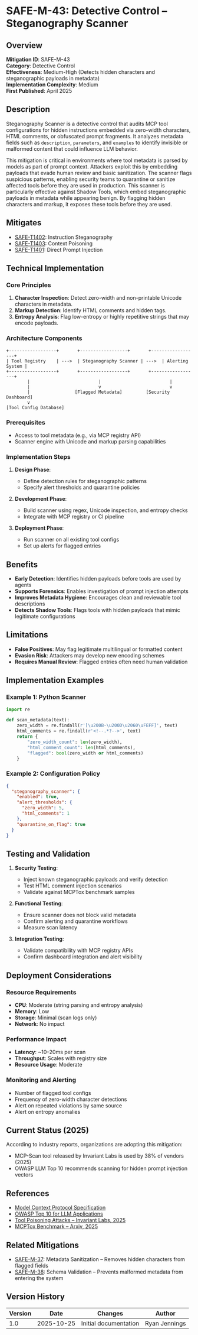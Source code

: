 # SAFE-M-43: Detective Control – Steganography Scanner

## Overview
**Mitigation ID**: SAFE-M-43  
**Category**: Detective Control  
**Effectiveness**: Medium-High (Detects hidden characters and steganographic payloads in metadata)  
**Implementation Complexity**: Medium  
**First Published**: April 2025

## Description
Steganography Scanner is a detective control that audits MCP tool configurations for hidden instructions embedded via zero-width characters, HTML comments, or obfuscated prompt fragments. It analyzes metadata fields such as `description`, `parameters`, and `examples` to identify invisible or malformed content that could influence LLM behavior.

This mitigation is critical in environments where tool metadata is parsed by models as part of prompt context. Attackers exploit this by embedding payloads that evade human review and basic sanitization. The scanner flags suspicious patterns, enabling security teams to quarantine or sanitize affected tools before they are used in production.  This scanner is particularly effective against Shadow Tools, which embed steganographic payloads in metadata while appearing benign. By flagging hidden characters and markup, it exposes these tools before they are used.

## Mitigates
- [SAFE-T1402](../../techniques/SAFE-T1402/README.md): Instruction Steganography
- [SAFE-T1403](../../techniques/SAFE-T1403/README.md): Context Poisoning
- [SAFE-T1401](../../techniques/SAFE-T1401/README.md): Direct Prompt Injection

## Technical Implementation

### Core Principles
1. **Character Inspection**: Detect zero-width and non-printable Unicode characters in metadata.
2. **Markup Detection**: Identify HTML comments and hidden tags.
3. **Entropy Analysis**: Flag low-entropy or highly repetitive strings that may encode payloads.

### Architecture Components
```
+------------------+       +------------------+       +------------------+
| Tool Registry    | --->  | Steganography Scanner | --->  | Alerting System |
+------------------+       +------------------+       +------------------+
        |                          |                          |
        |                          v                          v
        |                 [Flagged Metadata]         [Security Dashboard]
        v
[Tool Config Database]
```

### Prerequisites
- Access to tool metadata (e.g., via MCP registry API)
- Scanner engine with Unicode and markup parsing capabilities

### Implementation Steps
1. **Design Phase**:
   - Define detection rules for steganographic patterns
   - Specify alert thresholds and quarantine policies

2. **Development Phase**:
   - Build scanner using regex, Unicode inspection, and entropy checks
   - Integrate with MCP registry or CI pipeline

3. **Deployment Phase**:
   - Run scanner on all existing tool configs
   - Set up alerts for flagged entries

## Benefits
- **Early Detection**: Identifies hidden payloads before tools are used by agents
- **Supports Forensics**: Enables investigation of prompt injection attempts
- **Improves Metadata Hygiene**: Encourages clean and reviewable tool descriptions
- **Detects Shadow Tools**: Flags tools with hidden payloads that mimic legitimate configurations

## Limitations
- **False Positives**: May flag legitimate multilingual or formatted content
- **Evasion Risk**: Attackers may develop new encoding schemes
- **Requires Manual Review**: Flagged entries often need human validation

## Implementation Examples

### Example 1: Python Scanner
```python
import re

def scan_metadata(text):
    zero_width = re.findall(r'[\u200B-\u200D\u2060\uFEFF]', text)
    html_comments = re.findall(r'<!--.*?-->', text)
    return {
        "zero_width_count": len(zero_width),
        "html_comment_count": len(html_comments),
        "flagged": bool(zero_width or html_comments)
    }
```

### Example 2: Configuration Policy
```json
{
  "steganography_scanner": {
    "enabled": true,
    "alert_thresholds": {
      "zero_width": 5,
      "html_comments": 1
    },
    "quarantine_on_flag": true
  }
}
```

## Testing and Validation
1. **Security Testing**:
   - Inject known steganographic payloads and verify detection
   - Test HTML comment injection scenarios
   - Validate against MCPTox benchmark samples

2. **Functional Testing**:
   - Ensure scanner does not block valid metadata
   - Confirm alerting and quarantine workflows
   - Measure scan latency

3. **Integration Testing**:
   - Validate compatibility with MCP registry APIs
   - Confirm dashboard integration and alert visibility

## Deployment Considerations

### Resource Requirements
- **CPU**: Moderate (string parsing and entropy analysis)
- **Memory**: Low
- **Storage**: Minimal (scan logs only)
- **Network**: No impact

### Performance Impact
- **Latency**: ~10–20ms per scan
- **Throughput**: Scales with registry size
- **Resource Usage**: Moderate

### Monitoring and Alerting
- Number of flagged tool configs
- Frequency of zero-width character detections
- Alert on repeated violations by same source
- Alert on entropy anomalies

## Current Status (2025)
According to industry reports, organizations are adopting this mitigation:
- MCP-Scan tool released by Invariant Labs is used by 38% of vendors (2025)
- OWASP LLM Top 10 recommends scanning for hidden prompt injection vectors

## References
- [Model Context Protocol Specification](https://modelcontextprotocol.io/specification)
- [OWASP Top 10 for LLM Applications](https://owasp.org/www-project-top-10-for-large-language-model-applications/)
- [Tool Poisoning Attacks – Invariant Labs, 2025](https://invariantlabs.ai/blog/mcp-security-notification-tool-poisoning-attacks)
- [MCPTox Benchmark – Arxiv, 2025](https://arxiv.org/abs/2508.14925)

## Related Mitigations
- [SAFE-M-37](../SAFE-M-37/README.md): Metadata Sanitization – Removes hidden characters from flagged fields
- [SAFE-M-38](../SAFE-M-38/README.md): Schema Validation – Prevents malformed metadata from entering the system

## Version History
| Version | Date | Changes | Author |
|---------|------|---------|--------|
| 1.0 | 2025-10-25 | Initial documentation | Ryan Jennings |

